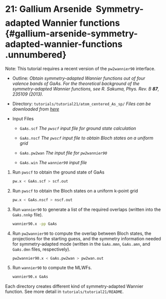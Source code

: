 # 21: Gallium Arsenide &#151; Symmetry-adapted Wannier functions {#gallium-arsenide-symmetry-adapted-wannier-functions .unnumbered}

Note: This tutorial requires a recent version of the `pw2wannier90`
interface.

-   Outline: *Obtain symmetry-adapted Wannier functions out of four
    valence bands of GaAs. For the theoretical background of the
    symmetry-adapted Wannier functions, see R. Sakuma, Phys. Rev. B
    **87**, 235109 (2013).*

-   Directory: `tutorials/tutorial21/atom_centered_As_sp/` *Files can be downloaded from [here](https://github.com/wannier-developers/wannier90/tutorials/tutorial21)*

-   Input Files

    -    `GaAs.scf` *The `pwscf` input file for ground state
        calculation*

    -    `GaAs.nscf` *The `pwscf` input file to obtain Bloch
        states on a uniform grid*

    -    `GaAs.pw2wan` *The input file for `pw2wannier90`*

    -    `GaAs.win` *The `wannier90` input file*

1.  Run `pwscf` to obtain the ground state of GaAs

    ```bash title="Terminal"
    pw.x < GaAs.scf > scf.out
    ```

2.  Run `pwscf` to obtain the Bloch states on a uniform
    k-point grid

    ```bash title="Terminal"
    pw.x < GaAs.nscf > nscf.out
    ```

3.  Run `wannier90` to generate a list of the required overlaps (written
    into the `GaAs.nnkp` file).

    ```bash title="Terminal"
    wannier90.x -pp GaAs
    ```

4.  Run `pw2wannier90` to compute the overlap between Bloch states, the
    projections for the starting guess, and the symmetry information
    needed for symmetry-adapted mode (written in the `GaAs.mmn`,
    `GaAs.amn`, and `GaAs.dmn` files, respectively).

    ```bash title="Terminal"
    pw2wannier90.x < GaAs.pw2wan > pw2wan.out
    ```

5.  Run `wannier90` to compute the MLWFs.

    ```bash title="Terminal"
    wannier90.x GaAs
    ```

Each directory creates different kind of symmetry-adapted Wannier
function. See more detail in `tutorials/tutorial21/README`.


